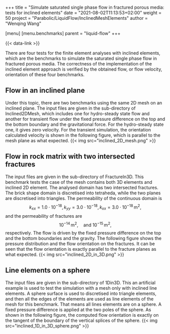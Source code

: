 +++
title = "Simulate saturated single phase flow in fractured porous media: tests for inclined elements"
date = "2021-08-02T11:13:53+02:00"
weight = 50
project = "Parabolic/LiquidFlow/InclinedMeshElements"
author = "Wenqing Wang"

[menu]
  [menu.benchmarks]
    parent = "liquid-flow"
+++

{{< data-link >}}

There are four tests for the finite element analyses with inclined elements,
 which are the benchmarks to simulate the saturated single phase flow in fractured
 porous media. The correctness of the implementation of the
  inclined element approach is verified by the obtained flow, or flow velocity,
 orientation of these four benchmarks.

## Flow in an inclined plane

Under this topic, there are two benchmarks using the same 2D mesh on an inclined
 plane. The input files are given in the sub-directory of Inclined2DMesh,
 which includes one for hydro-steady state flow and another for transient flow
 under the fixed pressure difference on the top and the bottom boundary and
 the gravitational force.
For the hydro-steady state one, it gives zero velocity. For the transient
 simulation, the orientation calculated velocity is shown in the following
 figure, which is parallel to the mesh plane as what expected.
{{< img src="inclined_2D_mesh.png" >}}

## Flow in rock matrix with two intersected fractures

 The input files are given in the sub-directory of FractureIn3D.
This benchmark tests the case of the mesh contains both 3D elements
 and inclined 2D element.
The analysed  domain has two intersected fractures. The brick shape domain is
 discretised into tetraheda, while the two planes are discretised
 into triangles. The permeability of the continuous domain is
$$k_{xx}=1.0\cdot 10^{-18}, k_{yy}=3.0\cdot 10^{-18}, k_{xx}=3.0\cdot 10^{-18}\,
 \text{m}^2,$$
and
the permeability of
 fractures are $$ 10^{-14}\, \text{m}^2, \quad \text{and }  10^{-15}\, \text{m}^2,$$
 respectively. The flow is
 driven by the fixed pressure difference on the top and the bottom boundaries
 and the gravity. The following figure shows the pressure distribution and
 the flow orientation on the fractures. It can be seen that the flow orientation
 is exactly parallel to the fracture planes as what expected.
{{< img src="inclined_2D_in_3D.png" >}}

## Line elements on a sphere

The input files are given in the sub-directory of 1Din3D.
This an artificial example is used to test the simulation with a mesh only with
 inclined line elements. A sphere surface is used to discretised into triangle
 elements, and then all the edges of the elements are used as line elements of
 the mesh for this benchmark. That means all lines elements are on a sphere.
A fixed pressure difference is applied at the two poles of the sphere. As shown
 in the following figure, the computed flow orientation is exactly on
 the tangent of the boundary of the vertical splices of the sphere.
{{< img src="inclined_1D_in_3D_sphere.png" >}}
